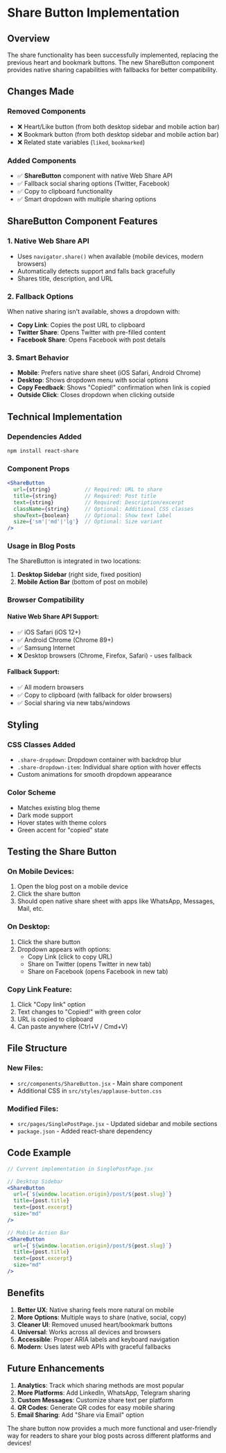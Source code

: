 # Share Button Implementation

## Overview

The share functionality has been successfully implemented, replacing the previous heart and bookmark buttons. The new ShareButton component provides native sharing capabilities with fallbacks for better compatibility.

## Changes Made

### Removed Components
- ❌ Heart/Like button (from both desktop sidebar and mobile action bar)
- ❌ Bookmark button (from both desktop sidebar and mobile action bar)
- ❌ Related state variables (`liked`, `bookmarked`)

### Added Components
- ✅ **ShareButton** component with native Web Share API
- ✅ Fallback social sharing options (Twitter, Facebook)
- ✅ Copy to clipboard functionality
- ✅ Smart dropdown with multiple sharing options

## ShareButton Component Features

### 1. Native Web Share API
- Uses `navigator.share()` when available (mobile devices, modern browsers)
- Automatically detects support and falls back gracefully
- Shares title, description, and URL

### 2. Fallback Options
When native sharing isn't available, shows a dropdown with:
- **Copy Link**: Copies the post URL to clipboard
- **Twitter Share**: Opens Twitter with pre-filled content
- **Facebook Share**: Opens Facebook with post details

### 3. Smart Behavior
- **Mobile**: Prefers native share sheet (iOS Safari, Android Chrome)
- **Desktop**: Shows dropdown menu with social options
- **Copy Feedback**: Shows "Copied!" confirmation when link is copied
- **Outside Click**: Closes dropdown when clicking outside

## Technical Implementation

### Dependencies Added
```bash
npm install react-share
```

### Component Props
```jsx
<ShareButton
  url={string}           // Required: URL to share
  title={string}         // Required: Post title
  text={string}          // Required: Description/excerpt
  className={string}     // Optional: Additional CSS classes
  showText={boolean}     // Optional: Show text label
  size={'sm'|'md'|'lg'}  // Optional: Size variant
/>
```

### Usage in Blog Posts
The ShareButton is integrated in two locations:

1. **Desktop Sidebar** (right side, fixed position)
2. **Mobile Action Bar** (bottom of post on mobile)

### Browser Compatibility

#### Native Web Share API Support:
- ✅ iOS Safari (iOS 12+)
- ✅ Android Chrome (Chrome 89+)
- ✅ Samsung Internet
- ❌ Desktop browsers (Chrome, Firefox, Safari) - uses fallback

#### Fallback Support:
- ✅ All modern browsers
- ✅ Copy to clipboard (with fallback for older browsers)
- ✅ Social sharing via new tabs/windows

## Styling

### CSS Classes Added
- `.share-dropdown`: Dropdown container with backdrop blur
- `.share-dropdown-item`: Individual share option with hover effects
- Custom animations for smooth dropdown appearance

### Color Scheme
- Matches existing blog theme
- Dark mode support
- Hover states with theme colors
- Green accent for "copied" state

## Testing the Share Button

### On Mobile Devices:
1. Open the blog post on a mobile device
2. Click the share button
3. Should open native share sheet with apps like WhatsApp, Messages, Mail, etc.

### On Desktop:
1. Click the share button
2. Dropdown appears with options:
   - Copy Link (click to copy URL)
   - Share on Twitter (opens Twitter in new tab)
   - Share on Facebook (opens Facebook in new tab)

### Copy Link Feature:
1. Click "Copy link" option
2. Text changes to "Copied!" with green color
3. URL is copied to clipboard
4. Can paste anywhere (Ctrl+V / Cmd+V)

## File Structure

### New Files:
- `src/components/ShareButton.jsx` - Main share component
- Additional CSS in `src/styles/applause-button.css`

### Modified Files:
- `src/pages/SinglePostPage.jsx` - Updated sidebar and mobile sections
- `package.json` - Added react-share dependency

## Code Example

```jsx
// Current implementation in SinglePostPage.jsx

// Desktop Sidebar
<ShareButton
  url={`${window.location.origin}/post/${post.slug}`}
  title={post.title}
  text={post.excerpt}
  size="md"
/>

// Mobile Action Bar  
<ShareButton
  url={`${window.location.origin}/post/${post.slug}`}
  title={post.title}
  text={post.excerpt}
  size="md"
/>
```

## Benefits

1. **Better UX**: Native sharing feels more natural on mobile
2. **More Options**: Multiple ways to share (native, social, copy)
3. **Cleaner UI**: Removed unused heart/bookmark buttons
4. **Universal**: Works across all devices and browsers
5. **Accessible**: Proper ARIA labels and keyboard navigation
6. **Modern**: Uses latest web APIs with graceful fallbacks

## Future Enhancements

1. **Analytics**: Track which sharing methods are most popular
2. **More Platforms**: Add LinkedIn, WhatsApp, Telegram sharing
3. **Custom Messages**: Customize share text per platform
4. **QR Codes**: Generate QR codes for easy mobile sharing
5. **Email Sharing**: Add "Share via Email" option

The share button now provides a much more functional and user-friendly way for readers to share your blog posts across different platforms and devices!
